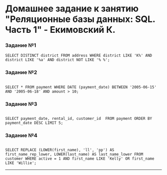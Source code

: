 # Домашнее задание к занятию "Реляционные базы данных: SQL. Часть 1" - Екимовский К.

### Задание №1

```
SELECT DISTINCT district FROM address WHERE district LIKE 'K%' AND district LIKE '%a' AND district NOT LIKE '% %';

```

### Задание №2

```

SELECT * FROM payment WHERE DATE (payment_date) BETWEEN '2005-06-15' AND '2005-06-18' AND amount > 10;

```

### Задание №3

```

SELECT payment_date, rental_id, customer_id  FROM payment ORDER BY payment_date DESC LIMIT 5;

```

### Задание №4

```

SELECT REPLACE (LOWER(first_name), 'll', 'pp') AS first_name_rep_lower, LOWER(last_name) AS last_name_lower FROM customer WHERE active = 1 AND first_name LIKE 'Kelly' OR first_name LIKE 'Willie';

```

---
